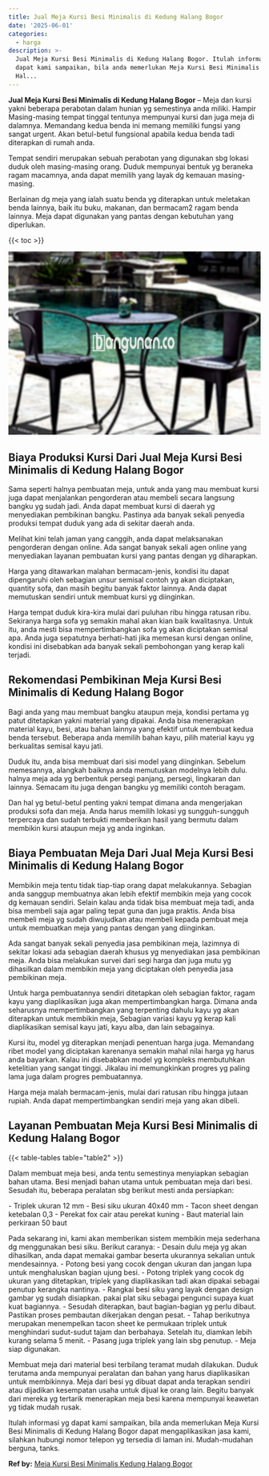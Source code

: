 ```yaml
---
title: Jual Meja Kursi Besi Minimalis di Kedung Halang Bogor
date: '2025-06-01'
categories:
  - harga
description: >-
  Jual Meja Kursi Besi Minimalis di Kedung Halang Bogor. Itulah informasi yg
  dapat kami sampaikan, bila anda memerlukan Meja Kursi Besi Minimalis di Kedung
  Hal...
---
```


**Jual Meja Kursi Besi Minimalis di Kedung Halang Bogor** – Meja dan kursi yakni beberapa perabotan dalam hunian yg semestinya anda miliki. Hampir Masing-masing tempat tinggal tentunya mempunyai kursi dan juga meja di dalamnya. Memandang kedua benda ini memang memiliki fungsi yang sangat urgent. Akan betul-betul fungsional apabila kedua benda tadi diterapkan di rumah anda.

Tempat sendiri merupakan sebuah perabotan yang digunakan sbg lokasi duduk oleh masing-masing orang. Duduk mempunyai bentuk yg beraneka ragam macamnya, anda dapat memilih yang layak dg kemauan masing-masing.

Berlainan dg meja yang ialah suatu benda yg diterapkan untuk meletakan benda lainnya, baik itu buku, makanan, dan bermacam2 ragam benda lainnya. Meja dapat digunakan yang pantas dengan kebutuhan yang diperlukan.

{{< toc >}}

![Jual Meja Kursi Besi Minimalis di Kedung Halang Bogor](/images/jual-meja-besi-murah21.png)

## Biaya Produksi Kursi Dari Jual Meja Kursi Besi Minimalis di Kedung Halang Bogor

Sama seperti halnya pembuatan meja, untuk anda yang mau membuat kursi juga dapat menjalankan pengorderan atau membeli secara langsung bangku yg sudah jadi. Anda dapat membuat kursi di daerah yg menyediakan pembikinan bangku. Pastinya ada banyak sekali penyedia produksi tempat duduk yang ada di sekitar daerah anda.

Melihat kini telah jaman yang canggih, anda dapat melaksanakan pengorderan dengan online. Ada sangat banyak sekali agen online yang menyediakan layanan pembuatan kursi yang pantas dengan yg diharapkan.

Harga yang ditawarkan malahan bermacam-jenis, kondisi itu dapat dipengaruhi oleh sebagian unsur semisal contoh yg akan diciptakan, quantity sofa, dan masih begitu banyak faktor lainnya. Anda dapat memutuskan sendiri untuk membuat kursi yg diinginkan.

Harga tempat duduk kira-kira mulai dari puluhan ribu hingga ratusan ribu. Sekiranya harga sofa yg semakin mahal akan kian baik kwalitasnya. Untuk itu, anda mesti bisa mempertimbangkan sofa yg akan diciptakan semisal apa. Anda juga sepatutnya berhati-hati jika memesan kursi dengan online, kondisi ini disebabkan ada banyak sekali pembohongan yang kerap kali terjadi.

## Rekomendasi Pembikinan Meja Kursi Besi Minimalis di Kedung Halang Bogor

Bagi anda yang mau membuat bangku ataupun meja, kondisi pertama yg patut ditetapkan yakni material yang dipakai. Anda bisa menerapkan material kayu, besi, atau bahan lainnya yang efektif untuk membuat kedua benda tersebut. Beberapa anda memilih bahan kayu, pilih material kayu yg berkualitas semisal kayu jati.

Duduk itu, anda bisa membuat dari sisi model yang diinginkan. Sebelum memesannya, alangkah baiknya anda memutuskan modelnya lebih dulu. halnya meja ada yg berbentuk persegi panjang, persegi, lingkaran dan lainnya. Semacam itu juga dengan bangku yg memiliki contoh beragam.

Dan hal yg betul-betul penting yakni tempat dimana anda mengerjakan produksi sofa dan meja. Anda harus memilih lokasi yg sungguh-sungguh terpercaya dan sudah terbukti memberikan hasil yang bermutu dalam membikin kursi ataupun meja yg anda inginkan.

## Biaya Pembuatan Meja Dari Jual Meja Kursi Besi Minimalis di Kedung Halang Bogor

Membikin meja tentu tidak tiap-tiap orang dapat melakukannya. Sebagian anda sanggup membuatnya akan lebih efektif membikin meja yang cocok dg kemauan sendiri. Selain kalau anda tidak bisa membuat meja tadi, anda bisa membeli saja agar paling tepat guna dan juga praktis. Anda bisa membeli meja yg sudah diwujudkan atau membeli kepada pembuat meja untuk membuatkan meja yang pantas dengan yang diinginkan.

Ada sangat banyak sekali penyedia jasa pembikinan meja, lazimnya di sekitar lokasi ada sebagian daerah khusus yg menyediakan jasa pembikinan meja. Anda bisa melakukan survei dari segi harga dan juga mutu yg dihasilkan dalam membikin meja yang diciptakan oleh penyedia jasa pembikinan meja.

Untuk harga pembuatannya sendiri ditetapkan oleh sebagian faktor, ragam kayu yang diaplikasikan juga akan mempertimbangkan harga. Dimana anda seharusnya mempertimbangkan yang terpenting dahulu kayu yg akan diterapkan untuk membikin meja, Sebagian variasi kayu yg kerap kali diaplikasikan semisal kayu jati, kayu alba, dan lain sebagainya.

Kursi itu, model yg diterapkan menjadi penentuan harga juga. Memandang ribet model yang diciptakan karenanya semakin mahal nilai harga yg harus anda bayarkan. Kalau ini disebabkan model yg kompleks membutuhkan ketelitian yang sangat tinggi. Jikalau ini memungkinkan progres yg paling lama juga dalam progres pembuatannya.

Harga meja malah bermacam-jenis, mulai dari ratusan ribu hingga jutaan rupiah. Anda dapat mempertimbangkan sendiri meja yang akan dibeli.

## Layanan Pembuatan Meja Kursi Besi Minimalis di Kedung Halang Bogor

{{< table-tables table="table2" >}}

Dalam membuat meja besi, anda tentu semestinya menyiapkan sebagian bahan utama. Besi menjadi bahan utama untuk pembuatan meja dari besi. Sesudah itu, beberapa peralatan sbg berikut mesti anda persiapkan:

\- Triplek ukuran 12 mm - Besi siku ukuran 40x40 mm - Tacon sheet dengan ketebalan 0,3 - Perekat fox cair atau perekat kuning - Baut material lain perkiraan 50 baut

Pada sekarang ini, kami akan memberikan sistem membikin meja sederhana dg menggunakan besi siku. Berikut caranya: - Desain dulu meja yg akan dihasilkan, anda dapat memakai gambar beserta ukurannya sekalian untuk mendesainnya. - Potong besi yang cocok dengan ukuran dan jangan lupa untuk menghaluskan bagian ujung besi. - Potong triplek yang cocok dg ukuran yang ditetapkan, triplek yang diaplikasikan tadi akan dipakai sebagai penutup kerangka nantinya. - Rangkai besi siku yang layak dengan design gambar yg sudah disiapkan. pakai plat siku sebagai pengunci supaya kuat kuat bagiannya. - Sesudah diterapkan, baut bagian-bagian yg perlu dibaut. Pastikan proses pembautan dikerjakan dengan pesat. - Tahap berikutnya merupakan menempelkan tacon sheet ke permukaan triplek untuk menghindari sudut-sudut tajam dan berbahaya. Setelah itu, diamkan lebih kurang selama 5 menit. - Pasang juga triplek yang lain sbg penutup. - Meja siap digunakan.

Membuat meja dari material besi terbilang teramat mudah dilakukan. Duduk terutama anda mempunyai peralatan dan bahan yang harus diaplikasikan untuk membikinnya. Meja dari besi yg dibuat dapat anda terapkan sendiri atau dijadikan kesempatan usaha untuk dijual ke orang lain. Begitu banyak dari mereka yg tertarik menerapkan meja besi karena mempunyai keawetan yg tidak mudah rusak.

Itulah informasi yg dapat kami sampaikan, bila anda memerlukan Meja Kursi Besi Minimalis di Kedung Halang Bogor dapat mengaplikasikan jasa kami, silahkan hubungi nomor telepon yg tersedia di laman ini. Mudah-mudahan berguna, tanks.

**Ref by:** [Meja Kursi Besi Minimalis Kedung Halang Bogor](https://id.wikipedia.org/wiki/Meja)
